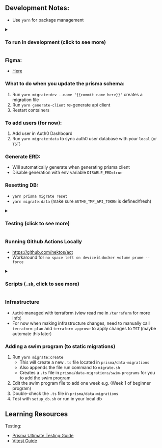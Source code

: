 ## Development Notes:

- Use `yarn` for package management

<details>
<summary><h3>To run in development (click to see more)</h3></summary>

1. `yarn install`
2. Setup `.env.local` per `.env.local.example`
3. `yarn generate-client`
4. `yarn docker:dev`
5. `yarn migrate:dev`
6. `yarn migrate:data`
7. Go to `http://localhost:3000/`
8. `yarn docker:dev-stop` to stop containers

</details>

### Figma:

- [Here](https://www.figma.com/file/o6hY8o9AzbYe5jtQ11tQga/Untitled?type=design&node-id=0%3A1&mode=design&t=OprzFzjgrOzk9cpn-1)

### What to do when you update the prisma schema:

1. Run `yarn migrate:dev --name '{{commit name here}}'` creates a migration file
2. Run `yarn generate-client` re-generate api client
3. Restart containers

### To add users (for now):

1. Add user in Auth0 Dashboard
2. Run `yarn migrate:data` to sync auth0 user database with your `local` (or `TST`)

### Generate ERD:

- Will automatically generate when generating prisma client
- Disable generation with env variable `DISABLE_ERD=true`

### Resetting DB:

- `yarn prisma migrate reset`
- `yarn migrate:data` (make sure `AUTH0_TMP_API_TOKEN` is defined/fresh)

<details>
<summary><h3>Testing (click to see more)</h3></summary>

- Three different environments, `unit`, `integration`, `e2e`
- Separate `.env.test` env file and `test-db` docker service
- Make sure when setting up the test env files not to target your local db/any live dbs
- make sure to install playwright `npx playwright install` (should also install the browsers)
- To test the whole app use run `yarn test:all`

#### Unit

- To run only unit tests run `yarn test:unit`
- Use the `--run` flag after to run once (default is `watch` mode)

#### Integration

- To run only integration tests run `yarn test:int`
- To run in `watch` mode use the `-w` flag
- Note it skips the user migration with the `-t` flag (already defined in the npm script) but the test setup will add a dummy user
- It will start a `test-db` container and run data migrations

#### E2E

- To run e2e tests run `yarn test:e2e`
- With head (e.g. browsers popup) use the `-h` flag
- To generate reports use the `-r` flag
- Note: it is running 1 at a time (not parallel) because of the way nextauth/nextjs bugs out when multiple logins happen concurrently (hitting localhost)... will probably need to setup multiple test accounts or look into other solutions like saving authentication (which may still need multiple accounts)
- Debug tests with `npx playwright test {{test file}} --project={{specific browser if interested}} --debug` - or `npx playwright test --ui` - Resources: - https://playwright.dev/docs/debug#stepping-through-your-tests - https://playwright.dev/docs/running-tests
</details>

### Running Github Actions Locally

- https://github.com/nektos/act
- Workaround for `no space left on device` is `docker volume prune --force`

<details>
<summary><h3>Scripts (<code>.sh</code>, click to see more)</h3></summary>

#### `migrate.sh (yarn migrate:data)`

> Migrates static data and users from auth0 user database (if enabled)

- Use `-s` flag to skip options, comma-separated no space
- The only option available right now is `users`
- To add another option see how the `users` option is done in the script

e.g. `yarn migrate:data -s users`

#### `test_integration.sh (yarn test:int)`

> Builds and runs a dummy test db in docker, runs integration tests via `vitest` and then tears it down when done

- Use the `-w` flag to enter `watch mode`

#### `test_e2e.sh (yarn test:e2e)`

> Builds and runs a test-db in docker, runs e2e tests via `playwright` and then tears down when complete

- Use the `-h` option to turn on headed mode (see the browsers open) or `yarn test:e2e:headed`

#### `test_all.sh (yarn test:all)`

> Runs all unit, integration and e2e tests, basically runs the specific test commands sequentially

#### `setup_db.sh`

> Loads envs into the shell and sets up the test database

- Useful to run separately for debugging tests

Example usage: Running the nextjs app with test envs and the test database

```
export NODE_ENV=true && yarn dev (run the nextjs app in test mode using .env.test envs)
bash ./scripts/setup_db.sh
```

#### `wait_for_it.sh`

> pauses script

- See https://github.com/vishnubob/wait-for-it

</details>

### Infrastructure

- `Auth0` managed with terraform (view read me in `/terraform` for more info)
- For now when making infrastructure changes, need to manually call `terraform plan` and `terraform approve` to apply changes to `TST` (maybe automate this later)

### Adding a swim program (to static migrations)

1. Run `yarn migrate:create`
   - This will create a new `.ts` file located in `prisma/data-migrations`
   - Also appends the file run command to `migrate.sh`
   - Creates a `.ts` file in `prisma/data-migrations/swim-programs` for you to add the swim program
2. Edit the swim program file to add one week e.g. (Week 1 of beginner program)
3. Double-check the `.ts` file in `prisma/data-migrations`
4. Test with `setup_db.sh` or run in your local db

## Learning Resources

Testing:

- [Prisma Ultimate Testing Guide](https://www.prisma.io/blog/testing-series-1-8eRB5p0Y8o)
- [Vitest Guide](https://vitest.dev/guide/)
